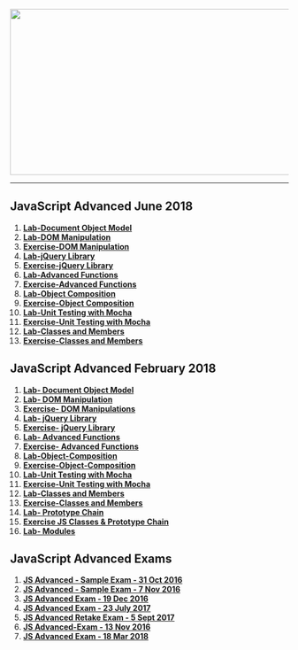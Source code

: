 <a href="#"><img src="https://i.imgur.com/9UOpslS.jpg"  width="1000" height="300"></img></a>

---
## <b>JavaScript Advanced June 2018</b>
1.  [**Lab-Document Object Model**](https://github.com/IvayloIV/JS-Core-Advanced/tree/master/JavaScript-Advanced-June%202018/Lab-Document_Object_Model)
2.  [**Lab-DOM Manipulation**](https://github.com/IvayloIV/JS-Core-Advanced/tree/master/JavaScript-Advanced-June%202018/Lab-DOM_Manipulation)
3.  [**Exercise-DOM Manipulation**](https://github.com/IvayloIV/JS-Core-Advanced/tree/master/JavaScript-Advanced-June%202018/Exercise-DOM_Manipulation)
4.  [**Lab-jQuery Library**](https://github.com/IvayloIV/JS-Core-Advanced/tree/master/JavaScript-Advanced-June%202018/Lab-jQuery_Library)
5.  [**Exercise-jQuery Library**](https://github.com/IvayloIV/JS-Core-Advanced/tree/master/JavaScript-Advanced-June%202018/Exercise-jQuery_Library)
6.  [**Lab-Advanced Functions**](https://github.com/IvayloIV/JS-Core-Advanced/tree/master/JavaScript-Advanced-June%202018/Lab-Advanced_Functions)
7.  [**Exercise-Advanced Functions**](https://github.com/IvayloIV/JS-Core-Advanced/tree/master/JavaScript-Advanced-June%202018/Exercise-Advanced_Functions)
8.  [**Lab-Object Composition**](https://github.com/IvayloIV/JS-Core-Advanced/tree/master/JavaScript-Advanced-June%202018/Lab-Object_Composition)
9.  [**Exercise-Object Composition**](https://github.com/IvayloIV/JS-Core-Advanced/tree/master/JavaScript-Advanced-June%202018/Exercise-Object_Composition)
10.  [**Lab-Unit Testing with Mocha**](https://github.com/IvayloIV/JS-Core-Advanced/tree/master/JavaScript-Advanced-June%202018/Lab-Unit_Testing_with_Mocha)
11.  [**Exercise-Unit Testing with Mocha**](https://github.com/IvayloIV/JS-Core-Advanced/tree/master/JavaScript-Advanced-June%202018/Exercise-Unit_Testing_with_Mocha)
12.  [**Lab-Classes and Members**](https://github.com/IvayloIV/JS-Core-Advanced/tree/master/JavaScript-Advanced-June%202018/Lab-Classes_and_Members)
13.  [**Exercise-Classes and Members**](https://github.com/IvayloIV/JS-Core-Advanced/tree/master/JavaScript-Advanced-June%202018/Exercise-Classes_and_Members)

## <b>JavaScript Advanced February 2018</b>
1.  <a href="https://github.com/IvayloIV/JS-Core-Advanced/tree/master/JavaScript-Advanced-February-2018/Lab-%20Document%20Object%20Model" > <b>Lab-      Document Object Model</b> </a> 
2.  <a href="https://github.com/IvayloIV/JS-Core-Advanced/tree/master/JavaScript-Advanced-February-2018/Lab-%20DOM%20Manipulation" > <b>Lab- DOM Manipulation</b> </a> 
3.  <a href="https://github.com/IvayloIV/JS-Core-Advanced/tree/master/JavaScript-Advanced-February-2018/Exercise-%20DOM%20Manipulations" > <b>Exercise-   DOM Manipulations</b> </a> 
4.  <a href="https://github.com/IvayloIV/JS-Core-Advanced/tree/master/JavaScript-Advanced-February-2018/Lab-jQuery-Library" > <b>Lab- jQuery Library</b> </a> 
5.  <a href="https://github.com/IvayloIV/JS-Core-Advanced/tree/master/JavaScript-Advanced-February-2018/Exercise-jQuery-Library" > <b>Exercise- jQuery Library</b> </a> 
6.  <a href="https://github.com/IvayloIV/JS-Core-Advanced/tree/master/JavaScript-Advanced-February-2018/Lab-Advanced-Functions" > <b>Lab- Advanced Functions</b> </a> 
7.  <a href="https://github.com/IvayloIV/JS-Core-Advanced/tree/master/JavaScript-Advanced-February-2018/Exercise-Advanced-Functions" > <b>Exercise-  Advanced Functions</b> </a> 
8.  <a href="https://github.com/IvayloIV/JS-Core-Advanced/tree/master/JavaScript-Advanced-February-2018/Lab-Object-Composition" > <b>Lab-Object-Composition</b> </a> 
9.  <a href="https://github.com/IvayloIV/JS-Core-Advanced/tree/master/JavaScript-Advanced-February-2018/Exercise-Object-Composition" > <b>Exercise-Object-Composition</b> </a> 
10.  [**Lab-Unit Testing with Mocha**](https://github.com/IvayloIV/JS-Core-Advanced/tree/master/JavaScript-Advanced-February-2018/Lab-Unit-Testing-with-Mocha)
11.  [**Exercise-Unit Testing with Mocha**](https://github.com/IvayloIV/JS-Core-Advanced/tree/master/JavaScript-Advanced-February-2018/Exercise-Unit-Testing-with-Mocha)
12.  <a href="https://github.com/IvayloIV/JS-Core-Advanced/tree/master/JavaScript-Advanced-February-2018/Lab-Classes-and-Members" > <b>Lab-Classes and Members</b> </a> 
13.  <a href="https://github.com/IvayloIV/JS-Core-Advanced/tree/master/JavaScript-Advanced-February-2018/Exercise-Classes-and-Members" > <b>Exercise-Classes and Members</b> </a> 
14.  [**Lab- Prototype Chain**](https://github.com/IvayloIV/JS-Core-Advanced/tree/master/JavaScript-Advanced-February-2018/Lab-%20Prototype%20Chain)
15.  [**Exercise JS Classes & Prototype Chain**](https://github.com/IvayloIV/JS-Core-Advanced/tree/master/JavaScript-Advanced-February-2018/Exercise-JS-Classes-%26-Prototype-Chain)
16.  [**Lab- Modules**](https://github.com/IvayloIV/JS-Core-Advanced/tree/master/JavaScript-Advanced-February-2018/Lab-%20Modules)

## <b>JavaScript Advanced Exams</b>
1.  [**JS Advanced - Sample Exam - 31 Oct 2016**](https://github.com/IvayloIV/JS-Core-Advanced/tree/master/JavaScript-Advanced-Exams/JS%20Advanced%20-%20Sample%20Exam%20-%2031%20Oct%202016)
2.  [**JS Advanced - Sample Exam - 7 Nov 2016**](https://github.com/IvayloIV/JS-Core-Advanced/tree/master/JavaScript-Advanced-Exams/JS%20Advanced%20-%20Sample%20Exam%20-%207%20Nov%202016)
3.  [**JS Advanced Exam - 19 Dec 2016**](https://github.com/IvayloIV/JS-Core-Advanced/tree/master/JavaScript-Advanced-Exams/JS%20Advanced%20Exam%20-%2019%20Dec%202016)
4.  [**JS Advanced Exam - 23 July 2017**](https://github.com/IvayloIV/JS-Core-Advanced/tree/master/JavaScript-Advanced-Exams/JS%20Advanced%20Exam%20-%2023%20July%202017)
5.  [**JS Advanced Retake Exam - 5 Sept 2017**](https://github.com/IvayloIV/JS-Core-Advanced/tree/master/JavaScript-Advanced-Exams/JS%20Advanced%20Retake%20Exam%20-%205%20Sept%202017)
6.  [**JS Advanced-Exam - 13 Nov 2016**](https://github.com/IvayloIV/JS-Core-Advanced/tree/master/JavaScript-Advanced-Exams/JS-Advanced-Exam%20-%2013-Nov-2016)
7.  [**JS Advanced Exam - 18 Mar 2018**](https://github.com/IvayloIV/JS-Core-Advanced/tree/master/JavaScript-Advanced-Exams/JS%20Advanced%20Exam%20-%2018%20Mar%202018)
